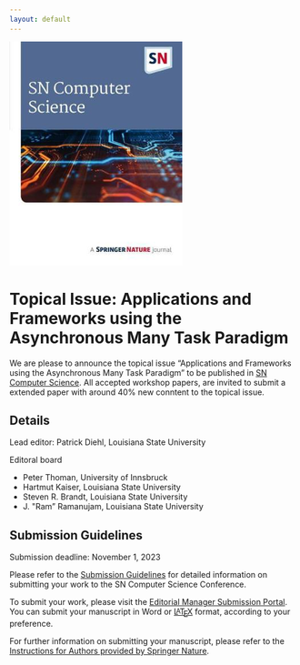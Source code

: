 ```yaml
---
layout: default
---
```


<a href="https://www.springer.com/journal/42979" rel="some text"><img src="assets/springernature_cs.jpg" alt="" /></a>

# Topical Issue: Applications and Frameworks using the Asynchronous Many Task Paradigm

We are please to announce the topical issue “Applications and Frameworks using the Asynchronous Many Task Paradigm” to be published in [SN Computer Science](https://www.springer.com/journal/42979). All accepted workshop papers, are invited to submit a extended paper with around 40% new conntent to the topical issue. 

## Details

Lead editor: Patrick Diehl, Louisiana State University

Editoral board

* Peter Thoman, University of Innsbruck
* Hartmut Kaiser, Louisiana State University 
* Steven R. Brandt, Louisiana State University 
* J. "Ram” Ramanujam, Louisiana State University

## Submission Guidelines

Submission deadline: November 1, 2023

Please refer to the [Submission Guidelines](https://www.springer.com/journal/42979/submission-guidelines?IFA.) for detailed information on submitting your work to the SN Computer Science Conference.

To submit your work, please visit the [Editorial Manager Submission Portal](https://www.editorialmanager.com/sncs/default2.aspx). You can submit your manuscript in Word or [<span class="latex">L<sup>a</sup>T<sub>e</sub>X</span>](https://www.springernature.com/gp/authors/campaigns/latex-author-support) format, according to your preference.

For further information on submitting your manuscript, please refer to the [Instructions for Authors provided by Springer Nature](https://www.editorialmanager.com/sncs/default2.aspx).


<!-- Inline CSS for the LaTeX symbol -->
<style>
.latex, .latex sub {
    font-size: 1em;
}
.latex sub {
    vertical-align: -0.5ex;
    margin-left: -0.1667em;
    margin-right: -0.125em;
    text-transform: uppercase;
}
.latex sup {
    font-size: 0.85em;
    vertical-align: 0.15em;
    margin-left: -0.36em;
    margin-right: -0.15em;
    text-transform: uppercase;
}
</style>

